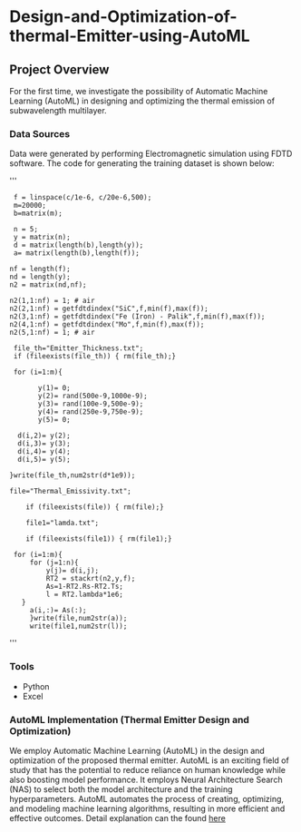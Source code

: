# Design-and-Optimization-of-thermal-Emitter-using-AutoML
## Project Overview

 For the first time, we investigate the possibility of Automatic Machine Learning (AutoML) in designing and optimizing the thermal emission of subwavelength multilayer.
 
### Data Sources

 Data were generated by performing Electromagnetic simulation using FDTD software. The code for generating the training dataset is shown below:
 
 '''
 
     f = linspace(c/1e-6, c/20e-6,500);
     m=20000;
     b=matrix(m);

     n = 5;
     y = matrix(n);
     d = matrix(length(b),length(y));
     a= matrix(length(b),length(f));

    nf = length(f);
    nd = length(y);
    n2 = matrix(nd,nf);

    n2(1,1:nf) = 1; # air
    n2(2,1:nf) = getfdtdindex("SiC",f,min(f),max(f));
    n2(3,1:nf) = getfdtdindex("Fe (Iron) - Palik",f,min(f),max(f));
    n2(4,1:nf) = getfdtdindex("Mo",f,min(f),max(f));
    n2(5,1:nf) = 1; # air

     file_th="Emitter_Thickness.txt";
     if (fileexists(file_th)) { rm(file_th);}

     for (i=1:m){
         
           y(1)= 0;
           y(2)= rand(500e-9,1000e-9);
           y(3)= rand(100e-9,500e-9);
           y(4)= rand(250e-9,750e-9);
           y(5)= 0;
              
      d(i,2)= y(2);
      d(i,3)= y(3);
      d(i,4)= y(4);
      d(i,5)= y(5);
                        
    }write(file_th,num2str(d*1e9));

    file="Thermal_Emissivity.txt";

        if (fileexists(file)) { rm(file);}

        file1="lamda.txt";

        if (fileexists(file1)) { rm(file1);}

     for (i=1:m){
         for (j=1:n){
             y(j)= d(i,j);
             RT2 = stackrt(n2,y,f);
             As=1-RT2.Rs-RT2.Ts;
             l = RT2.lambda*1e6;
       }
         a(i,:)= As(:);
         }write(file,num2str(a));
         write(file1,num2str(l));

 '''

### Tools

 - Python
 - Excel

### AutoML Implementation (Thermal Emitter Design and Optimization)
We employ  Automatic Machine Learning (AutoML) in the design and optimization of the proposed thermal emitter. AutoML is an exciting field of study that has the potential to reduce reliance on human knowledge while also boosting model performance. It employs Neural Architecture Search (NAS) to select both the model architecture and the training hyperparameters. AutoML automates the process of creating, optimizing, and modeling machine learning algorithms, resulting in more efficient and effective outcomes. Detail explanation can the found [here](https://ieeexplore.ieee.org/document/10360481?denied=)
